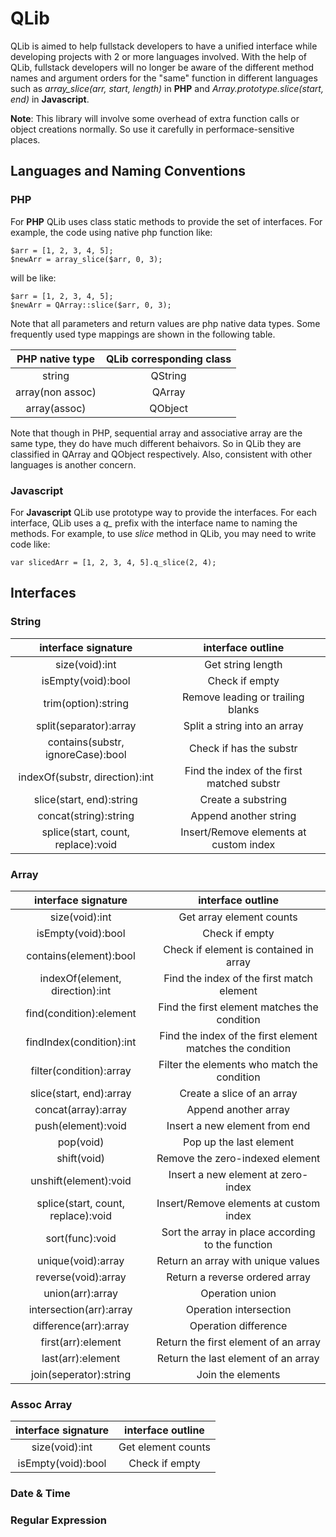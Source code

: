 # QLib

QLib is aimed to help fullstack developers to have a unified interface while developing projects with 2 or more languages involved. With the help of QLib, fullstack developers will no longer be aware of the different method names and argument orders for the "same" function in different languages such as *array_slice(arr, start, length)* in **PHP** and *Array.prototype.slice(start, end)* in **Javascript**.

**Note**: This library will involve some overhead of extra function calls or object creations normally. So use it carefully in performace-sensitive places. 

## Languages and Naming Conventions

### PHP
For **PHP** QLib uses class static methods to provide the set of interfaces. For example, the code using native php function like:

	$arr = [1, 2, 3, 4, 5];
	$newArr = array_slice($arr, 0, 3);
	
will be like:

	$arr = [1, 2, 3, 4, 5];
	$newArr = QArray::slice($arr, 0, 3);
	
Note that all parameters and return values are php native data types. Some frequently used type mappings are shown in the following table. 

| PHP native type | QLib corresponding class |
|:---------------:|:------------------------:|
| string          | QString                  |
| array(non assoc)| QArray                   |
| array(assoc)    | QObject                  |

Note that though in PHP, sequential array and associative array are the same type, they do have much different behaivors. So in QLib they are classified in QArray and QObject respectively. Also, consistent with other languages is another concern.


### Javascript
For **Javascript** QLib use prototype way to provide the interfaces. For each interface, QLib uses a *q_* prefix with the interface name to naming the methods. For example, to use *slice* method in QLib, you may need to write code like:

	var slicedArr = [1, 2, 3, 4, 5].q_slice(2, 4);
	  

## Interfaces

### String
interface signature | interface outline
:---------------:|:------------------------:
size(void):int | Get string length
isEmpty(void):bool | Check if empty
trim(option):string | Remove leading or trailing blanks
split(separator):array | Split a string into an array
contains(substr, ignoreCase):bool | Check if has the substr
indexOf(substr, direction):int | Find the index of the first matched substr
slice(start, end):string | Create a substring
concat(string):string | Append another string
splice(start, count, replace):void | Insert/Remove elements at custom index

	
### Array
interface signature | interface outline
:---------------:|:------------------------:
size(void):int | Get array element counts
isEmpty(void):bool | Check if empty
contains(element):bool | Check if element is contained in array
indexOf(element, direction):int | Find the index of the first match element
find(condition):element | Find the first element matches the condition
findIndex(condition):int | Find the index of the first element matches the condition
filter(condition):array | Filter the elements who match the condition
slice(start, end):array | Create a slice of an array
concat(array):array | Append another array
push(element):void | Insert a new element from end
pop(void) | Pop up the last element 
shift(void) | Remove the zero-indexed element 
unshift(element):void | Insert a new element at zero-index
splice(start, count, replace):void | Insert/Remove elements at custom index
sort(func):void | Sort the array in place according to the function
unique(void):array | Return an array with unique values
reverse(void):array | Return a reverse ordered array
union(arr):array | Operation union
intersection(arr):array | Operation intersection
difference(arr):array | Operation difference
first(arr):element | Return the first element of an array
last(arr):element | Return the last element of an array
join(seperator):string | Join the elements


### Assoc Array
interface signature | interface outline
:---------------:|:------------------------:
size(void):int | Get element counts
isEmpty(void):bool | Check if empty

### Date & Time

### Regular Expression

